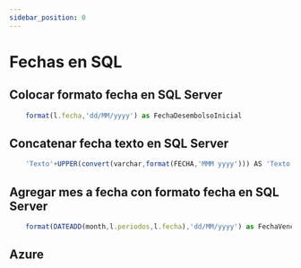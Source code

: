 ```yaml
---
sidebar_position: 0
---
```


# Fechas en SQL

## Colocar formato fecha en SQL Server

```jsx
    format(l.fecha,'dd/MM/yyyy') as FechaDesembolsoInicial
```

## Concatenar fecha texto en SQL Server

```jsx
    'Texto'+UPPER(convert(varchar,format(FECHA,'MMM yyyy'))) AS 'Texto',
```

## Agregar mes a fecha con formato fecha en SQL Server

```jsx
    format(DATEADD(month,l.periodos,l.fecha),'dd/MM/yyyy') as FechaVencimiento
```

## Azure